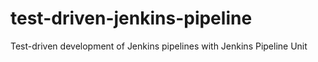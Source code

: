 # test-driven-jenkins-pipeline
Test-driven development of Jenkins pipelines with Jenkins Pipeline Unit
